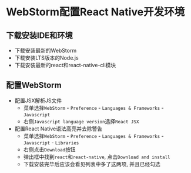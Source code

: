 # WebStorm配置React Native开发环境

## 下载安装IDE和环境

* 下载安装最新的WebStorm
* 下载安装LTS版本的Node.js
* 下载安装最新的react和react-native-cli模块

## 配置WebStorm

* 配置JSX解析JS文件
    - 菜单选择`WebStorm` - `Preference` - `Languages & Frameworks` - `Javascript`
    - 右侧`Javascript language version`选择`React JSX`
* 配置React Native语法高亮并去除警告
    - 菜单选择`WebStorm` - `Preference` - `Languages & Frameworks` - `Javascript` - `Libraries`
    - 右侧点击`Download`按钮
    - 弹出框中找到`react`和`react-native`, 点击`Download and install`
    - 下载安装完毕后应该会看见列表中多了这两项, 并且已经勾选

